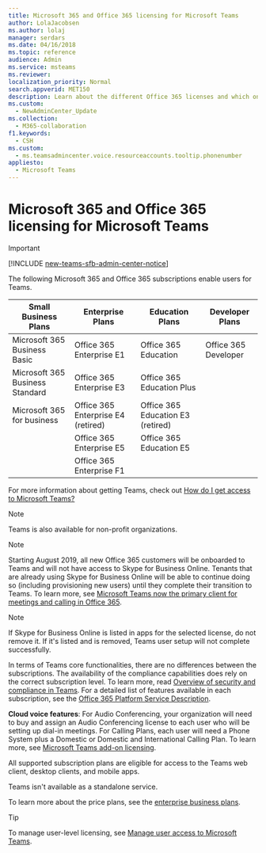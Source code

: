 ```yaml
---
title: Microsoft 365 and Office 365 licensing for Microsoft Teams
author: LolaJacobsen
ms.author: lolaj
manager: serdars
ms.date: 04/16/2018
ms.topic: reference
audience: Admin
ms.service: msteams
ms.reviewer: 
localization_priority: Normal
search.appverid: MET150
description: Learn about the different Office 365 licenses and which ones enable users for Microsoft Teams and how to enable or disable it.
ms.custom: 
  - NewAdminCenter_Update
ms.collection: 
  - M365-collaboration
f1.keywords:
  - CSH
ms.custom: 
  - ms.teamsadmincenter.voice.resourceaccounts.tooltip.phonenumber
appliesto: 
  - Microsoft Teams
---
```


Microsoft 365 and Office 365 licensing for Microsoft Teams
==========================================================
> [!IMPORTANT]
> [!INCLUDE [new-teams-sfb-admin-center-notice](includes/new-teams-sfb-admin-center-notice.md)]

The following Microsoft 365 and Office 365 subscriptions enable users for Teams.

|Small Business Plans  |Enterprise Plans  |Education Plans  |Developer Plans |
|---------|---------|---------|---------|
|Microsoft 365 Business Basic     |Office 365 Enterprise E1  |Office 365 Education |Office 365 Developer     |
|Microsoft 365 Business Standard     |Office 365 Enterprise E3         |Office 365 Education Plus         |      |
|Microsoft 365 for business     |Office 365 Enterprise E4 (retired)         |Office 365 Education E3 (retired)         |  |
|     |Office 365 Enterprise E5         |Office 365 Education E5  | 
|     |Office 365 Enterprise F1 |    |     | 

For more information about getting Teams, check out [How do I get access to Microsoft Teams?](https://support.office.com/article/How-do-I-get-access-to-Microsoft-Teams-fc7f1634-abd3-4f26-a597-9df16e4ca65b)

> [!NOTE]
> Teams is also available for non-profit organizations.

> [!NOTE]
> Starting August 2019, all new Office 365 customers will be onboarded to Teams and will not have access to Skype for Business Online. Tenants that are already using Skype for Business Online will be able to continue doing so (including provisioning new users) until they complete their transition to Teams. To learn more, see [Microsoft Teams now the primary client for meetings and calling in Office 365](https://support.microsoft.com/help/4465277/microsoft-teams-now-the-primary-client-for-meetings-and-calling).

> [!NOTE]
> If Skype for Business Online is listed in apps for the selected license, do not remove it. If it's listed and is removed, Teams user setup will not complete successfully.
        
In terms of Teams core functionalities, there are no differences between the subscriptions. The availability of the compliance capabilities does rely on the correct subscription level. To learn more, read [Overview of security and compliance in Teams](security-compliance-overview.md). For a detailed list of features available in each subscription, see the [Office 365 Platform Service Description](https://technet.microsoft.com/library/office-365-platform-service-description.aspx).

**Cloud voice features**: For Audio Conferencing, your organization will need to buy and assign an Audio Conferencing license to each user who will be setting up dial-in meetings. For Calling Plans, each user will need a Phone System plus a Domestic or Domestic and International Calling Plan. To learn more, see [Microsoft Teams add-on licensing](teams-add-on-licensing/microsoft-teams-add-on-licensing.md).

All supported subscription plans are eligible for access to the Teams web client, desktop clients, and mobile apps.

Teams isn't available as a standalone service.

To learn more about the price plans, see the [enterprise business plans](https://www.microsoft.com/en-ww/microsoft-365/compare-microsoft-365-enterprise-plans).

> [!TIP]
> To manage user-level licensing, see [Manage user access to Microsoft Teams](user-access.md).
